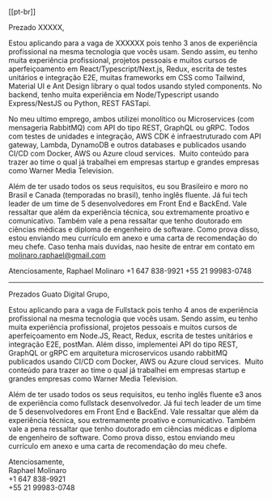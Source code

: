 [[pt-br]]

Prezado XXXXX,

Estou aplicando para a vaga de XXXXXX pois tenho 3 anos de experiência profissional na mesma tecnologia que vocês usam. Sendo assim, eu tenho muita experiência profissional, projetos pessoais e muitos cursos de aperfeiçoamento em React/Typescript/Next.js, Redux, escrita de testes unitários e integração E2E, muitas frameworks em CSS como Tailwind, Material UI e Ant Design library o qual todos usando styled components. No backend, tenho muita experiência em Node/Typescript usando Express/NestJS ou Python, REST FASTapi.

No meu ultimo emprego, ambos utilizei monolítico ou Microservices (com mensageria RabbitMQ) com API do tipo REST, GraphQL ou gRPC. Todos com testes de unidades e integração, AWS CDK é infraestruturado com API gateway, Lambda, DynamoDB e outros databases e publicados usando CI/CD com Docker, AWS ou Azure cloud services.  Muito conteúdo para trazer ao time o qual já trabalhei em empresas startup e grandes empresas como Warner Media Television.

Além de ter usado todos os seus requisitos, eu sou Brasileiro e moro no Brasil e Canada (temporadas no brasil), tenho inglês fluente. Já fui tech leader de um time de 5 desenvolvedores em Front End e BackEnd. Vale ressaltar que além da experiência técnica, sou extremamente proativo e comunicativo. Também vale a pena ressaltar que tenho doutorado em ciências médicas e diploma de engenheiro de software. Como prova disso, estou enviando meu currículo em anexo e uma carta de recomendação do meu chefe. Caso tenha mais duvidas, nao hesite de entrar em contato em molinaro.raphael@gmail.com

Atenciosamente,
Raphael Molinaro
+1 647 838-9921
+55 21 99983-0748


-------------------------------------------------------------------- 

​Prezados Guato Digital Grupo,

  
Estou aplicando para a vaga de Fullstack pois tenho ​4 anos de experiência profissional na mesma tecnologia que vocês usam. Sendo assim, eu tenho muita experiência profissional, projetos pessoais e muitos cursos de aperfeiçoamento em ​Node.JS, React, Redux, escrita de testes unitários e integração E2E, postMan. Além disso, implementei API do tipo REST, GraphQL or gRPC em arquitetura microservicos usando rabbitMQ publicados usando CI/CD com Docker, AWS ou Azure cloud services.  Muito conteúdo para trazer ao time o qual já trabalhei em empresas startup e grandes empresas como Warner Media Television.

  
Além de ter usado todos os seus requisitos, eu tenho inglês fluente e ​3 anos de experiência como fullstack desenvolvedor. Já fui tech leader de um time de 5 desenvolvedores em Front End e BackEnd. Vale ressaltar que além da experiência técnica, sou extremamente proativo e comunicativo. Também vale a pena ressaltar que tenho doutorado em ciências médicas e diploma de engenheiro de software. Como prova disso, estou enviando meu currículo em anexo e uma carta de recomendação do meu chefe.  
  
Atenciosamente,  
Raphael Molinaro  
+1 647 838-9921  
+55 21 99983-0748